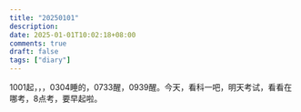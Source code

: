 ```yaml
---
title: "20250101"
description: 
date: 2025-01-01T10:02:18+08:00
comments: true
draft: false
tags: ["diary"]
---
```

1001起，，，0304睡的，0733醒，0939醒。今天，看科一吧，明天考试，看看在哪考，8点考，要早起啦。